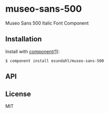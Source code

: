 
# museo-sans-500

  Museo Sans 500 Italic Font Component

## Installation

  Install with [component(1)](http://component.io):

    $ component install esundahl/museo-sans-500

## API



## License

  MIT
